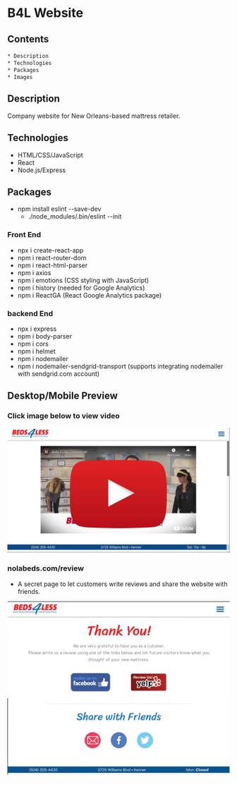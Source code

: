 # B4L Website

## Contents
    * Description
    * Technologies
    * Packages
    * Images

## Description
Company website for New Orleans-based mattress retailer.

## Technologies
* HTML/CSS/JavaScript
* React
* Node.js/Express

## Packages
* npm install eslint --save-dev  
    * ./node_modules/.bin/eslint --init

### Front End
* npx i create-react-app
* npm i react-router-dom
* npm i react-html-parser
* npm i axios
* npm i emotions (CSS styling with JavaScript)
* npm i history (needed for Google Analytics)
* npm i ReactGA (React Google Analytics package)

### backend End
* npx i express
* npm i body-parser
* npm i cors
* npm i helmet
* npm i nodemailer 
* npm i nodemailer-sendgrid-transport (supports integrating nodemailer with sendgrid.com account)

## Desktop/Mobile Preview
### Click image below to view video

[![desktop and mobile video](/public/readMe/1.png)](https://youtu.be/lECg73mmMkA)

### nolabeds.com/review 

* A secret page to let customers write reviews and share the website with friends.

![desktop and mobile video](/public/readMe/review.jpg)